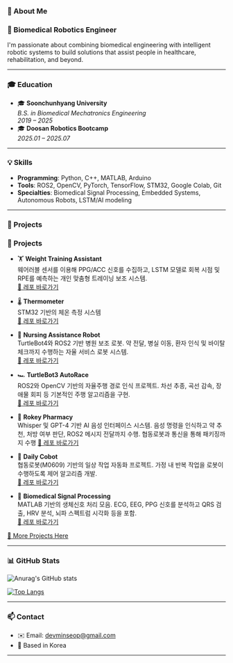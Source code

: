 ### 👋 About Me

### 🧠 Biomedical Robotics Engineer

I'm passionate about combining biomedical engineering with intelligent robotic systems to build solutions that assist people in healthcare, rehabilitation, and beyond.

---

### 🎓 Education

- 🎓 **Soonchunhyang University**  
  *B.S. in Biomedical Mechatronics Engineering*  
  *2019 – 2025*
- 🎓 **Doosan Robotics Bootcamp**  
  *2025.01 – 2025.07*
  
---

### 💡 Skills

- **Programming**: Python, C++, MATLAB, Arduino
- **Tools**: ROS2, OpenCV, PyTorch, TensorFlow, STM32, Google Colab, Git
- **Specialties**: Biomedical Signal Processing, Embedded Systems, Autonomous Robots, LSTM/AI modeling

---

### 🚀 Projects

### 🚀 Projects

- 🏋️ **Weight Training Assistant**  
  웨어러블 센서를 이용해 PPG/ACC 신호를 수집하고, LSTM 모델로 회복 시점 및 RPE를 예측하는 개인 맞춤형 트레이닝 보조 시스템.  
  [🔗 레포 바로가기](https://github.com/MS0621/Weight_Training_Assistant)

- 🌡️ **Thermometer**  
  STM32 기반의 체온 측정 시스템  
  [🔗 레포 바로가기](https://github.com/MS0621/Thermometer)

- 🏥 **Nursing Assistance Robot**  
  TurtleBot4와 ROS2 기반 병원 보조 로봇. 약 전달, 병실 이동, 환자 인식 및 바이탈 체크까지 수행하는 자율 서비스 로봇 시스템.  
  [🔗 레포 바로가기](https://github.com/MS0621/nursing_assistance_robot)

- 🏎️ **TurtleBot3 AutoRace**  
  ROS2와 OpenCV 기반의 자율주행 경로 인식 프로젝트. 차선 추종, 곡선 감속, 장애물 회피 등 기본적인 주행 알고리즘을 구현.  
  [🔗 레포 바로가기](https://github.com/MS0621/turtlebot3_autorace)

- 💊 **Rokey Pharmacy**  
  Whisper 및 GPT-4 기반 AI 음성 인터페이스 시스템. 음성 명령을 인식하고 약 추천, 처방 여부 판단, ROS2 메시지 전달까지 수행. 협동로봇과 통신을 통해 패키징까지 수행
  [🔗 레포 바로가기](https://github.com/MS0621/Rokey_Pharmacy)

- 🤖 **Daily Cobot**  
  협동로봇(M0609) 기반의 일상 작업 자동화 프로젝트. 가정 내 반복 작업을 로봇이 수행하도록 제어 알고리즘 개발.  
  [🔗 레포 바로가기](https://github.com/MS0621/Daily_Cobot)

- 🧠 **Biomedical Signal Processing**  
  MATLAB 기반의 생체신호 처리 모음. ECG, EEG, PPG 신호를 분석하고 QRS 검출, HRV 분석, 뇌파 스펙트럼 시각화 등을 포함.  
  [🔗 레포 바로가기](https://github.com/MS0621/Biomedical_Signal_Processing)


[📂 More Projects Here](https://github.com/MS0621)

---

### 📊 GitHub Stats

![Anurag's GitHub stats](https://github-readme-stats.vercel.app/api?username=MS0621&show_icons=true&theme=dark)

[![Top Langs](https://github-readme-stats.vercel.app/api/top-langs/?username=MS0621&theme=dark)](https://github.com/MS0621/github-readme-stats)

---

### 📫 Contact

- ✉️ Email: devminseop@gmail.com  
- 📍 Based in Korea

---



<!--
**MS0621/MS0621** is a ✨ _special_ ✨ repository because its `README.md` (this file) appears on your GitHub profile.

Here are some ideas to get you started:

- 🔭 I’m currently working on ...
- 🌱 I’m currently learning ...
- 👯 I’m looking to collaborate on ...
- 🤔 I’m looking for help with ...
- 💬 Ask me about ...
- 📫 How to reach me: ...
- 😄 Pronouns: ...
- ⚡ Fun fact: ...
-->
